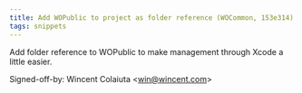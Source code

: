 ```yaml
---
title: Add WOPublic to project as folder reference (WOCommon, 153e314)
tags: snippets
---
```


Add folder reference to WOPublic to make management through Xcode a little easier.

Signed-off-by: Wincent Colaiuta &lt;win@wincent.com&gt;
